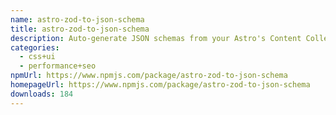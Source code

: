```yaml
---
name: astro-zod-to-json-schema
title: astro-zod-to-json-schema
description: Auto-generate JSON schemas from your Astro's Content Collections Zod schemas.
categories:
  - css+ui
  - performance+seo
npmUrl: https://www.npmjs.com/package/astro-zod-to-json-schema
homepageUrl: https://www.npmjs.com/package/astro-zod-to-json-schema
downloads: 184
---
```

